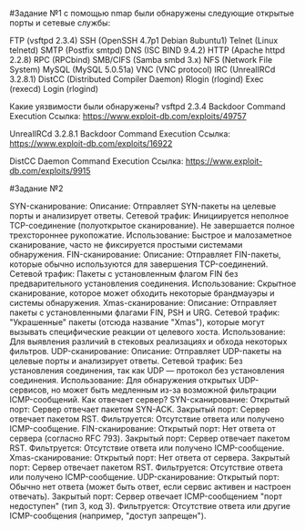 #Задание №1
с помощью nmap были обнаружены следующие открытые порты и сетевые службы:

FTP (vsftpd 2.3.4)
SSH (OpenSSH 4.7p1 Debian 8ubuntu1)
Telnet (Linux telnetd)
SMTP (Postfix smtpd)
DNS (ISC BIND 9.4.2)
HTTP (Apache httpd 2.2.8)
RPC (RPCbind)
SMB/CIFS (Samba smbd 3.x)
NFS (Network File System)
MySQL (MySQL 5.0.51a)
VNC (VNC protocol)
IRC (UnrealIRCd 3.2.8.1)
DistCC (Distributed Compiler Daemon)
Rlogin (rlogind)
Exec (rexecd)
Login (rlogind)

Какие уязвимости были обнаружены?
vsftpd 2.3.4 Backdoor Command Execution
Ссылка: https://www.exploit-db.com/exploits/49757

UnrealIRCd 3.2.8.1 Backdoor Command Execution
Ссылка: https://www.exploit-db.com/exploits/16922

DistCC Daemon Command Execution
Ссылка: https://www.exploit-db.com/exploits/9915


#Задание №2

SYN-сканирование:
Описание: Отправляет SYN-пакеты на целевые порты и анализирует ответы.
Сетевой трафик: Инициируется неполное TCP-соединение (полуоткрытое сканирование). Не завершается полное трехстороннее рукопожатие.
Использование: Быстрое и малозаметное сканирование, часто не фиксируется простыми системами обнаружения.
FIN-сканирование:
Описание: Отправляет FIN-пакеты, которые обычно используются для завершения TCP-соединений.
Сетевой трафик: Пакеты с установленным флагом FIN без предварительного установления соединения.
Использование: Скрытное сканирование, которое может обходить некоторые брандмауэры и системы обнаружения.
Xmas-сканирование:
Описание: Отправляет пакеты с установленными флагами FIN, PSH и URG.
Сетевой трафик: "Украшенные" пакеты (отсюда название "Xmas"), которые могут вызывать специфические реакции от целевого хоста.
Использование: Для выявления различий в стековых реализациях и обхода некоторых фильтров.
UDP-сканирование:
Описание: Отправляет UDP-пакеты на целевые порты и анализирует ответы.
Сетевой трафик: Без установления соединения, так как UDP — протокол без установления соединения.
Использование: Для обнаружения открытых UDP-сервисов, но может быть медленным из-за возможной фильтрации ICMP-сообщений.
Как отвечает сервер?
SYN-сканирование:
Открытый порт: Сервер отвечает пакетом SYN-ACK.
Закрытый порт: Сервер отвечает пакетом RST.
Фильтруется: Отсутствие ответа или получено ICMP-сообщение.
FIN-сканирование:
Открытый порт: Нет ответа от сервера (согласно RFC 793).
Закрытый порт: Сервер отвечает пакетом RST.
Фильтруется: Отсутствие ответа или получено ICMP-сообщение.
Xmas-сканирование:
Открытый порт: Нет ответа от сервера.
Закрытый порт: Сервер отвечает пакетом RST.
Фильтруется: Отсутствие ответа или получено ICMP-сообщение.
UDP-сканирование:
Открытый порт: Обычно нет ответа (может быть ответ, если сервис активен и настроен отвечать).
Закрытый порт: Сервер отвечает ICMP-сообщением "порт недоступен" (тип 3, код 3).
Фильтруется: Отсутствие ответа или другие ICMP-сообщения (например, "доступ запрещен").
